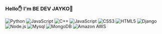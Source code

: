 ### Hello✋ I'm BE DEV JAYKO🍊

<img alt="Python" src ="https://img.shields.io/badge/Python-3776AB.svg?&style=for-the-badge&logo=Pyth&logoColor=White"/>
<img alt="JavaScript" src ="https://img.shields.io/badge/JavaScript-F7DF1E.svg?&style=for-the-badge&logo=JavaScript&logoColor=White"/>
<img alt="C++" src ="https://img.shields.io/badge/C++-00599C.svg?&style=for-the-badge&logo=C++&logoColor=White"/>
<img alt="JavaScript" src ="https://img.shields.io/badge/JavaScript-F7DF1E.svg?&style=for-the-badge&logo=JavaScript&logoColor=White"/>
<img alt="CSS3" src ="https://img.shields.io/badge/CSS3-1572B6.svg?&style=for-the-badge&logo=CSS3&logoColor=White"/>
<img alt="HTML5" src ="https://img.shields.io/badge/HTML5-E34F26.svg?&style=for-the-badge&logo=HTML5&logoColor=White"/>
<img alt="Django" src ="https://img.shields.io/badge/Django-092E20.svg?&style=for-the-badge&logo=Django&logoColor=White"/>
<img alt="Node.js" src ="https://img.shields.io/badge/Node.js-339933.svg?&style=for-the-badge&logo=Node.js&logoColor=White"/>
<img alt="Mysql" src ="https://img.shields.io/badge/Mysql-4479A1.svg?&style=for-the-badge&logo=Mysql&logoColor=White"/>
<img alt="MongoDB" src ="https://img.shields.io/badge/MongoDB-47A248.svg?&style=for-the-badge&logo=MongoDB&logoColor=White"/>
<img alt="Amazon AWS" src ="https://img.shields.io/badge/Amazon AWS-232F3E.svg?&style=for-the-badge&logo=Amazon AWS&logoColor=White"/>



